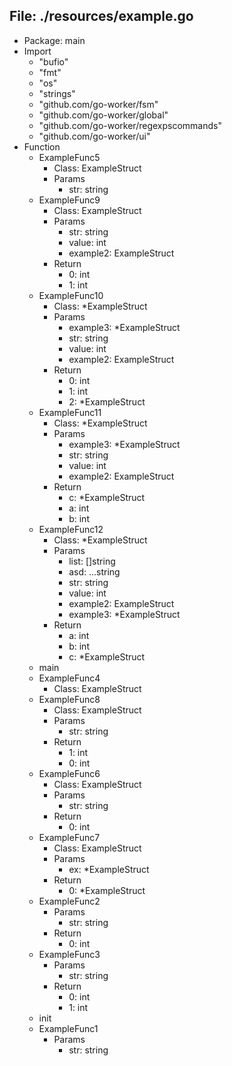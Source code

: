 
## File: ./resources/example.go
- Package: main
- Import
	- "bufio"
	- "fmt"
	- "os"
	- "strings"
	- "github.com/go-worker/fsm"
	- "github.com/go-worker/global"
	- "github.com/go-worker/regexpscommands"
	- "github.com/go-worker/ui"
- Function
	- ExampleFunc5
		- Class: ExampleStruct
		- Params
			- str: string
	- ExampleFunc9
		- Class: ExampleStruct
		- Params
			- str: string
			- value: int
			- example2: ExampleStruct
		- Return
			- 0: int
			- 1: int
	- ExampleFunc10
		- Class: *ExampleStruct
		- Params
			- example3: *ExampleStruct
			- str: string
			- value: int
			- example2: ExampleStruct
		- Return
			- 0: int
			- 1: int
			- 2: *ExampleStruct
	- ExampleFunc11
		- Class: *ExampleStruct
		- Params
			- example3: *ExampleStruct
			- str: string
			- value: int
			- example2: ExampleStruct
		- Return
			- c: *ExampleStruct
			- a: int
			- b: int
	- ExampleFunc12
		- Class: *ExampleStruct
		- Params
			- list: []string
			- asd: ...string
			- str: string
			- value: int
			- example2: ExampleStruct
			- example3: *ExampleStruct
		- Return
			- a: int
			- b: int
			- c: *ExampleStruct
	- main
	- ExampleFunc4
		- Class: ExampleStruct
	- ExampleFunc8
		- Class: ExampleStruct
		- Params
			- str: string
		- Return
			- 1: int
			- 0: int
	- ExampleFunc6
		- Class: ExampleStruct
		- Params
			- str: string
		- Return
			- 0: int
	- ExampleFunc7
		- Class: ExampleStruct
		- Params
			- ex: *ExampleStruct
		- Return
			- 0: *ExampleStruct
	- ExampleFunc2
		- Params
			- str: string
		- Return
			- 0: int
	- ExampleFunc3
		- Params
			- str: string
		- Return
			- 0: int
			- 1: int
	- init
	- ExampleFunc1
		- Params
			- str: string
